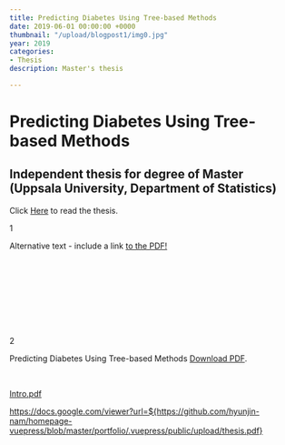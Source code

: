 ```yaml
---
title: Predicting Diabetes Using Tree-based Methods 
date: 2019-06-01 00:00:00 +0000
thumbnail: "/upload/blogpost1/img0.jpg"
year: 2019
categories:
- Thesis
description: Master's thesis

---
```



# Predicting Diabetes Using Tree-based Methods
## Independent thesis for degree of Master (Uppsala University, Department of Statistics)

Click [Here](http://uu.diva-portal.org/smash/record.jsf?pid=diva2%3A1323917&dswid=-7519) to read the thesis.

1
<object data="/upload/thesis.pdf" type="application/pdf" width="100%" height="100%">
  <p>Alternative text - include a link <a href="thesis.pdf">to the PDF!</a></p>
</object>




2
  <object data="http://uu.diva-portal.org/smash/get/diva2:1323917/FULLTEXT01.pdf" type="application/pdf" width=100% height="700px">
            <embed src="http://uu.diva-portal.org/smash/get/diva2:1323917/FULLTEXT01.pdf">
                <p>Predicting Diabetes Using Tree-based Methods <a href="http://uu.diva-portal.org/smash/get/diva2:1323917/FULLTEXT01.pdf">Download PDF</a>.</p>
            </embed>    
        </object>   



[Intro.pdf](https://github.com/hyunjin-nam/homepage-vuepress/blob/master/portfolio/.vuepress/public/upload/thesis.pdf)




https://docs.google.com/viewer?url=${https://github.com/hyunjin-nam/homepage-vuepress/blob/master/portfolio/.vuepress/public/upload/thesis.pdf}
